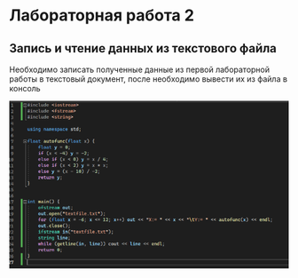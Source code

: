 # Лабораторная работа 2
## Запись и чтение данных из текстового файла
Необходимо записать полученные данные из первой лабораторной работы в текстовый документ, после необходимо вывести их из файла в консоль

![Код лабы 2](image.png)
